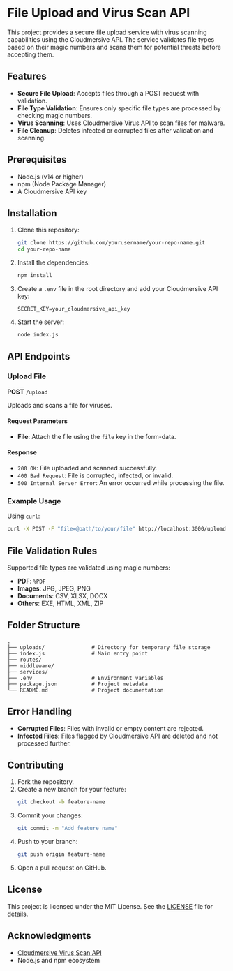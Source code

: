 # File Upload and Virus Scan API

This project provides a secure file upload service with virus scanning capabilities using the Cloudmersive API. The service validates file types based on their magic numbers and scans them for potential threats before accepting them.

## Features

- **Secure File Upload**: Accepts files through a POST request with validation.
- **File Type Validation**: Ensures only specific file types are processed by checking magic numbers.
- **Virus Scanning**: Uses Cloudmersive Virus API to scan files for malware.
- **File Cleanup**: Deletes infected or corrupted files after validation and scanning.

## Prerequisites

- Node.js (v14 or higher)
- npm (Node Package Manager)
- A Cloudmersive API key

## Installation

1. Clone this repository:
   ```bash
   git clone https://github.com/yourusername/your-repo-name.git
   cd your-repo-name
   ```

2. Install the dependencies:
   ```bash
   npm install
   ```

3. Create a `.env` file in the root directory and add your Cloudmersive API key:
   ```env
   SECRET_KEY=your_cloudmersive_api_key
   ```

4. Start the server:
   ```bash
   node index.js
   ```

## API Endpoints

### Upload File

**POST** `/upload`

Uploads and scans a file for viruses.

#### Request Parameters

- **File**: Attach the file using the `file` key in the form-data.

#### Response

- `200 OK`: File uploaded and scanned successfully.
- `400 Bad Request`: File is corrupted, infected, or invalid.
- `500 Internal Server Error`: An error occurred while processing the file.

### Example Usage

Using `curl`:
```bash
curl -X POST -F "file=@path/to/your/file" http://localhost:3000/upload
```

## File Validation Rules

Supported file types are validated using magic numbers:
- **PDF**: `%PDF`
- **Images**: JPG, JPEG, PNG
- **Documents**: CSV, XLSX, DOCX
- **Others**: EXE, HTML, XML, ZIP

## Folder Structure

```plaintext
.
├── uploads/               # Directory for temporary file storage
├── index.js               # Main entry point
├── routes/
├── middleware/
├── services/
├── .env                   # Environment variables
├── package.json           # Project metadata
└── README.md              # Project documentation
```

## Error Handling

- **Corrupted Files**: Files with invalid or empty content are rejected.
- **Infected Files**: Files flagged by Cloudmersive API are deleted and not processed further.

## Contributing

1. Fork the repository.
2. Create a new branch for your feature:
   ```bash
   git checkout -b feature-name
   ```
3. Commit your changes:
   ```bash
   git commit -m "Add feature name"
   ```
4. Push to your branch:
   ```bash
   git push origin feature-name
   ```
5. Open a pull request on GitHub.

## License

This project is licensed under the MIT License. See the [LICENSE](LICENSE) file for details.

## Acknowledgments

- [Cloudmersive Virus Scan API](https://www.cloudmersive.com/virus-api)
- Node.js and npm ecosystem
